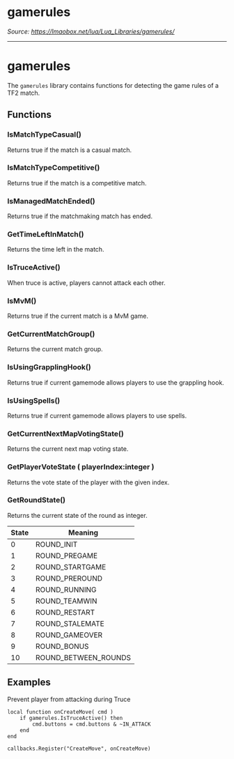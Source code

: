 # gamerules

*Source: https://lmaobox.net/lua/Lua_Libraries/gamerules/*

---



# gamerules


The `gamerules` library contains functions for detecting the game rules of a TF2 match.


## Functions


### IsMatchTypeCasual()


Returns true if the match is a casual match.


### IsMatchTypeCompetitive()


Returns true if the match is a competitive match.


### IsManagedMatchEnded()


Returns true if the matchmaking match has ended.


### GetTimeLeftInMatch()


Returns the time left in the match.


### IsTruceActive()


When truce is active, players cannot attack each other.


### IsMvM()


Returns true if the current match is a MvM game.


### GetCurrentMatchGroup()


Returns the current match group.


### IsUsingGrapplingHook()


Returns true if current gamemode allows players to use the grappling hook.


### IsUsingSpells()


Returns true if current gamemode allows players to use spells.


### GetCurrentNextMapVotingState()


Returns the current next map voting state.


### GetPlayerVoteState ( playerIndex:integer )


Returns the vote state of the player with the given index.


### GetRoundState()


Returns the current state of the round as integer.



| State | Meaning |
| --- | --- |
| 0 | ROUND_INIT |
| 1 | ROUND_PREGAME |
| 2 | ROUND_STARTGAME |
| 3 | ROUND_PREROUND |
| 4 | ROUND_RUNNING |
| 5 | ROUND_TEAMWIN |
| 6 | ROUND_RESTART |
| 7 | ROUND_STALEMATE |
| 8 | ROUND_GAMEOVER |
| 9 | ROUND_BONUS |
| 10 | ROUND_BETWEEN_ROUNDS |


## Examples


Prevent player from attacking during Truce
```
local function onCreateMove( cmd )
    if gamerules.IsTruceActive() then
        cmd.buttons = cmd.buttons & ~IN_ATTACK
    end
end

callbacks.Register("CreateMove", onCreateMove)

```


